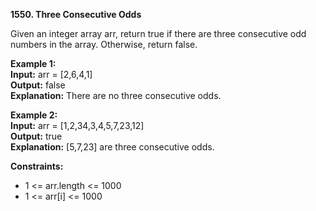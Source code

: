 **1550. Three Consecutive Odds**

Given an integer array arr, return true if there are three consecutive odd numbers in the array. Otherwise, return false.

**Example 1:**  
**Input:** arr = [2,6,4,1]  
**Output:** false  
**Explanation:** There are no three consecutive odds.  

**Example 2:**  
**Input:** arr = [1,2,34,3,4,5,7,23,12]  
**Output:** true  
**Explanation:** [5,7,23] are three consecutive odds.  

**Constraints:**
- 1 <= arr.length <= 1000
- 1 <= arr[i] <= 1000